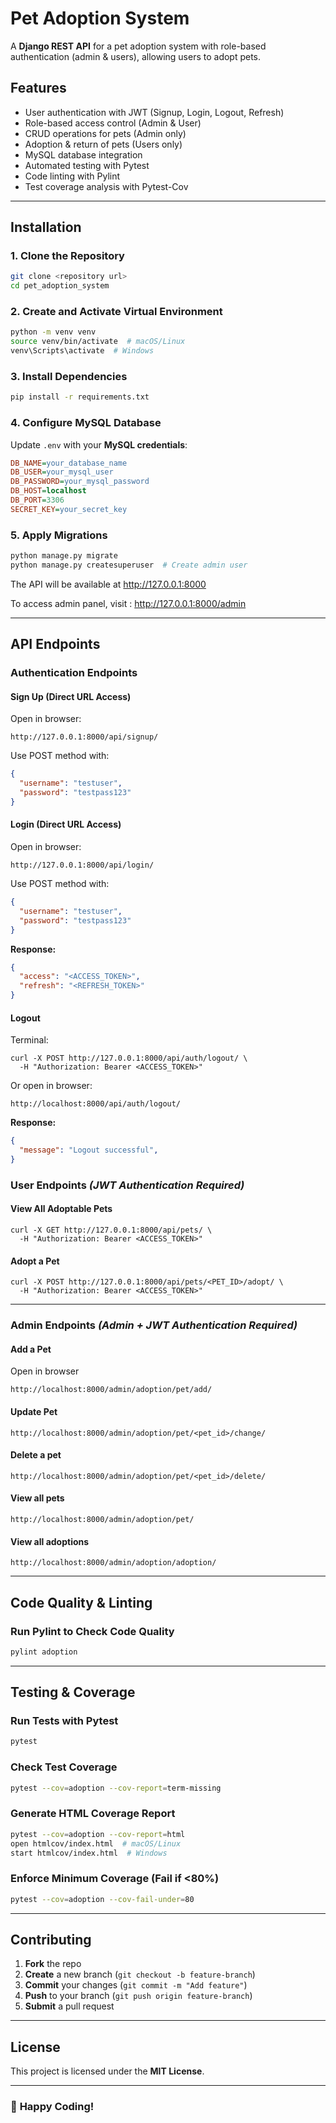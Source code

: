 
# Pet Adoption System

A **Django REST API** for a pet adoption system with role-based authentication (admin & users), allowing users to adopt pets.

## **Features**
- User authentication with JWT (Signup, Login, Logout, Refresh)  
- Role-based access control (Admin & User)  
- CRUD operations for pets (Admin only)  
- Adoption & return of pets (Users only)  
- MySQL database integration  
- Automated testing with Pytest  
- Code linting with Pylint  
- Test coverage analysis with Pytest-Cov  

---

## **Installation**
### **1. Clone the Repository**
```sh
git clone <repository url>
cd pet_adoption_system
```

### **2. Create and Activate Virtual Environment**
```sh
python -m venv venv
source venv/bin/activate  # macOS/Linux
venv\Scripts\activate  # Windows
```

### **3. Install Dependencies**
```sh
pip install -r requirements.txt
```

### **4. Configure MySQL Database**
Update `.env` with your **MySQL credentials**:
```ini
DB_NAME=your_database_name
DB_USER=your_mysql_user
DB_PASSWORD=your_mysql_password
DB_HOST=localhost
DB_PORT=3306
SECRET_KEY=your_secret_key
```

### **5. Apply Migrations**
```sh
python manage.py migrate
python manage.py createsuperuser  # Create admin user
```

The API will be available at http://127.0.0.1:8000

To access admin panel, visit : http://127.0.0.1:8000/admin

---

## **API Endpoints**

### **Authentication Endpoints**
#### **Sign Up (Direct URL Access)**
Open in browser:
```
http://127.0.0.1:8000/api/signup/
```
Use POST method with:
```json
{
  "username": "testuser",
  "password": "testpass123"
}
```
#### **Login (Direct URL Access)**
Open in browser:
```
http://127.0.0.1:8000/api/login/
```
Use POST method with:
```json
{
  "username": "testuser",
  "password": "testpass123"
}
```
**Response:**
```json
{
  "access": "<ACCESS_TOKEN>",
  "refresh": "<REFRESH_TOKEN>"
}
```
#### **Logout**
Terminal:
```
curl -X POST http://127.0.0.1:8000/api/auth/logout/ \
  -H "Authorization: Bearer <ACCESS_TOKEN>"
```
Or open in browser:
```
http://localhost:8000/api/auth/logout/
```
**Response:**
```json
{
  "message": "Logout successful",
}
```

### **User Endpoints** *(JWT Authentication Required)*

#### **View All Adoptable Pets**
```
curl -X GET http://127.0.0.1:8000/api/pets/ \
  -H "Authorization: Bearer <ACCESS_TOKEN>"
```

#### **Adopt a Pet**
```
curl -X POST http://127.0.0.1:8000/api/pets/<PET_ID>/adopt/ \
  -H "Authorization: Bearer <ACCESS_TOKEN>"
```
---

### **Admin Endpoints** *(Admin + JWT Authentication Required)*
#### **Add a Pet**
Open in browser
```
http://localhost:8000/admin/adoption/pet/add/

```
#### **Update Pet**
```
http://localhost:8000/admin/adoption/pet/<pet_id>/change/
```
#### **Delete a pet**
```
http://localhost:8000/admin/adoption/pet/<pet_id>/delete/
```
#### **View all pets**
```
http://localhost:8000/admin/adoption/pet/
```
#### **View all adoptions**
```
http://localhost:8000/admin/adoption/adoption/
```

---

## **Code Quality & Linting**
### **Run Pylint to Check Code Quality**
```sh
pylint adoption
```

---

## **Testing & Coverage**
### **Run Tests with Pytest**
```sh
pytest
```
### **Check Test Coverage**
```sh
pytest --cov=adoption --cov-report=term-missing
```
### **Generate HTML Coverage Report**
```sh
pytest --cov=adoption --cov-report=html
open htmlcov/index.html  # macOS/Linux
start htmlcov/index.html  # Windows
```
### **Enforce Minimum Coverage (Fail if <80%)**
```sh
pytest --cov=adoption --cov-fail-under=80
```

---

## **Contributing**
1. **Fork** the repo
2. **Create** a new branch (`git checkout -b feature-branch`)
3. **Commit** your changes (`git commit -m "Add feature"`)
4. **Push** to your branch (`git push origin feature-branch`)
5. **Submit** a pull request

---

## **License**
This project is licensed under the **MIT License**.

---

### 🚀 **Happy Coding!**

